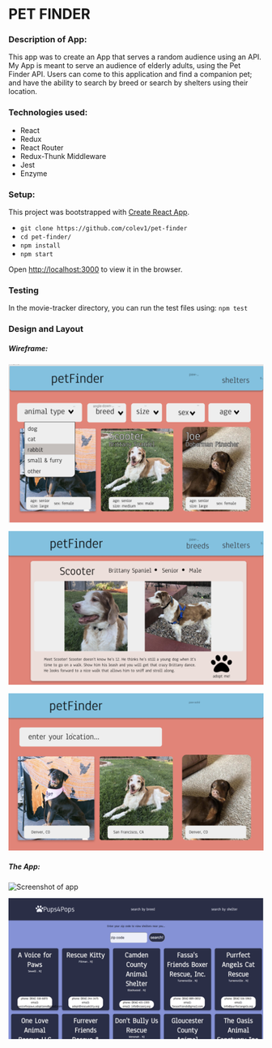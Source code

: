 # PET FINDER

### Description of App:
This app was to create an App that serves a random audience using an API. My App is meant to serve an audience of elderly adults, using the Pet Finder API.  Users can come to this application and find a companion pet; and have the ability to search by breed or search by shelters using their location.


### Technologies used:
* React
* Redux
* React Router
* Redux-Thunk Middleware
* Jest
* Enzyme

### Setup:
This project was bootstrapped with [Create React App](https://github.com/facebook/create-react-app).

* `git clone https://github.com/colev1/pet-finder`
* `cd pet-finder/`
* `npm install`
* `npm start`

Open [http://localhost:3000](http://localhost:3000) to view it in the browser.

### Testing
In the movie-tracker directory, you can run the test files using:
`npm test`


### Design and Layout

##### Wireframe:
![Wireframe](src/assets/wireframe1.png)

![Wireframe](src/assets/wireframe2.png)

![Wireframe](src/assets/wireframe3.png)

##### The App:

![Screenshot of app](src/assets/app1.png)

![Second screenshot of app](src/assets/app2.png)

